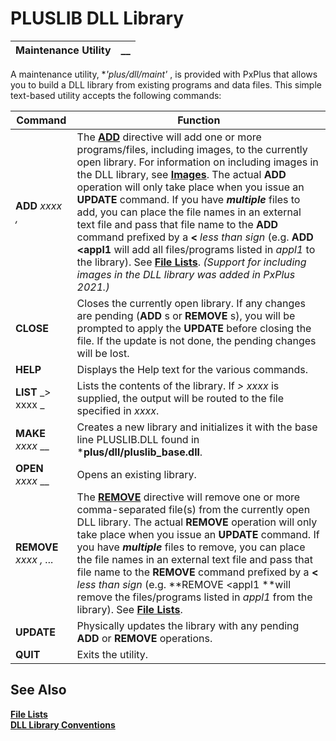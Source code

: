 # PLUSLIB DLL Library

**Maintenance Utility** |  **__**  
---|---  
  
A maintenance utility, **'*plus/dll/maint'** , is provided with PxPlus that allows you to build a DLL library from existing programs and data files. This simple text-based utility accepts the following commands:

**Command** |  **Function**  
---|---  
**ADD** _xxxx_ _,_ |  The **[ADD](../../directives/add.md)** directive will add one or more programs/files, including images, to the currently open library. For information on including images in the DLL library, see **[Images](../overview.htm#Mark1)**. The actual **ADD** operation will only take place when you issue an **UPDATE** command. If you have **_multiple_** files to add, you can place the file names in an external text file and pass that file name to the **ADD** command prefixed by a **<**  _less than sign_ (e.g. **ADD <appl1** will add all files/programs listed in _appl1_ to the library). See **[File Lists](b.md)**. _(Support for including images in the DLL library was added in PxPlus 2021.)_  
**CLOSE** |  Closes the currently open library. If any changes are pending (**ADD** s or **REMOVE** s), you will be prompted to apply the **UPDATE** before closing the file. If the update is not done, the pending changes will be lost.   
**HELP** |  Displays the Help text for the various commands.  
**LIST** _> xxxx _ |  Lists the contents of the library. If _> xxxx_ is supplied, the output will be routed to the file specified in _xxxx_.  
**MAKE** _xxxx_ __ |  Creates a new library and initializes it with the base line PLUSLIB.DLL found in ***plus/dll/pluslib_base.dll**.  
**OPEN** _xxxx_ __ |  Opens an existing library.  
**REMOVE** _xxxx_ _, ..._ |  The **[REMOVE](../../directives/remove.md)** directive will remove one or more comma-separated file(s) from the currently open DLL library. The actual **REMOVE** operation will only take place when you issue an **UPDATE** command. If you have **_multiple_** files to remove, you can place the file names in an external text file and pass that file name to the **REMOVE** command prefixed by a **<**  _less than sign_ (e.g. **REMOVE <appl1 **will remove the files/programs listed in _appl1_ from the library). See **[File Lists](b.md)**.  
**UPDATE** |  Physically updates the library with any pending **ADD** or **REMOVE** operations.  
**QUIT** |  Exits the utility.  
  
## See Also

**[File Lists](b.md)**  
**[DLL Library Conventions](c.md)**
